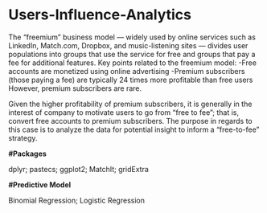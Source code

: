 # Users-Influence-Analytics

The “freemium” business model — widely used by online services such as LinkedIn, Match.com, Dropbox, and music-listening sites — divides user populations into groups that use the service for free and groups that pay a fee for additional features. Key points related to the freemium model: 
-Free accounts are monetized using online advertising
-Premium subscribers (those paying a fee) are typically 24 times more profitable than free users
However, premium subscribers are rare.

Given the higher profitability of premium subscribers, it is generally in the interest of company to motivate users to go from “free to fee”; that is, convert free accounts to premium subscribers. The purpose in regards to this case is to analyze the data for potential insight to inform a “free-to-fee” strategy.



**#Packages**

dplyr; pastecs; ggplot2; MatchIt; gridExtra



**#Predictive Model**

Binomial Regression; Logistic Regression
